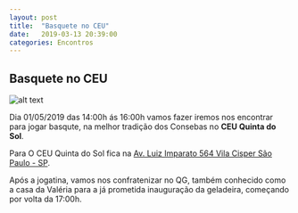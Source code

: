 ```yaml
---
layout: post
title:  "Basquete no CEU"
date:   2019-03-13 20:39:00
categories: Encontros
---
```


## Basquete no CEU

[quadradoceu]: https://s3-us-west-2.amazonaws.com/consebas/quadra-do-ceu-quinta-do-sol.jpg "Quadra do CEU Quinta do Sol"

![alt text][quadradoceu]

Dia 01/05/2019 das 14:00h ás 16:00h vamos fazer iremos nos encontrar para jogar basqute, na melhor tradição dos Consebas no **CEU Quinta do Sol**.

Para O CEU Quinta do Sol fica na [Av. Luiz Imparato 564 Vila Cisper São Paulo - SP](https://goo.gl/maps/4atF2TxWgkp "Veja o mapa").

Após a jogatina, vamos nos confratenizar no QG, também conhecido como a casa da Valéria para a já prometida inauguração da geladeira, começando por volta da 17:00h.




